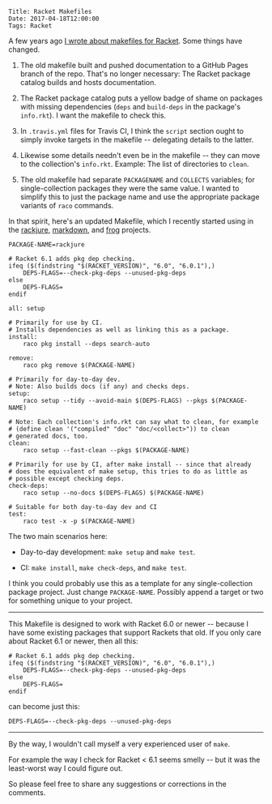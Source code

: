     Title: Racket Makefiles
    Date: 2017-04-18T12:00:00
    Tags: Racket

A few years
ago
[I wrote about makefiles for Racket](/2014/06/does-your-racket-project-need-a-makefile.html).
Some things have changed.

1. The old makefile built and pushed documentation to a GitHub Pages
   branch of the repo. That's no longer necessary: The Racket package
   catalog builds and hosts documentation.

2. The Racket package catalog puts a yellow badge of shame on packages
   with missing dependencies (`deps` and `build-deps` in the package's
   `info.rkt`). I want the makefile to check this.

3. In `.travis.yml` files for Travis CI, I think the `script` section
   ought to simply invoke targets in the makefile -- delegating
   details to the latter.

4. Likewise some details needn't even be in the makefile -- they can
   move to the collection's `info.rkt`. Example: The list of
   directories to `clean`.
   
5. The old makefile had separate `PACKAGENAME` and `COLLECTS`
   variables; for single-collection packages they were the same value.
   I wanted to simplify this to just the package name and use the
   appropriate package variants of `raco` commands.

In that spirit, here's an updated Makefile, which I recently started
using in the [rackjure], [markdown], and [frog] projects.

[rackjure]: https://github.com/greghendershott/rackjure
[markdown]: https://github.com/greghendershott/markdown
[frog]: https://github.com/greghendershott/frog

<!-- more -->

```make
PACKAGE-NAME=rackjure

# Racket 6.1 adds pkg dep checking.
ifeq ($(findstring "$(RACKET_VERSION)", "6.0", "6.0.1"),)
	DEPS-FLAGS=--check-pkg-deps --unused-pkg-deps
else
	DEPS-FLAGS=
endif

all: setup

# Primarily for use by CI.
# Installs dependencies as well as linking this as a package.
install:
	raco pkg install --deps search-auto

remove:
	raco pkg remove $(PACKAGE-NAME)

# Primarily for day-to-day dev.
# Note: Also builds docs (if any) and checks deps.
setup:
	raco setup --tidy --avoid-main $(DEPS-FLAGS) --pkgs $(PACKAGE-NAME)

# Note: Each collection's info.rkt can say what to clean, for example
# (define clean '("compiled" "doc" "doc/<collect>")) to clean
# generated docs, too.
clean:
	raco setup --fast-clean --pkgs $(PACKAGE-NAME)

# Primarily for use by CI, after make install -- since that already
# does the equivalent of make setup, this tries to do as little as
# possible except checking deps.
check-deps:
	raco setup --no-docs $(DEPS-FLAGS) $(PACKAGE-NAME)

# Suitable for both day-to-day dev and CI
test:
	raco test -x -p $(PACKAGE-NAME)
```

The two main scenarios here:

- Day-to-day development: `make setup` and `make test`.

- CI: `make install`, `make check-deps`, and `make test`.

I think you could probably use this as a template for any
single-collection package project. Just change `PACKAGE-NAME`.
Possibly append a target or two for something unique to your project.

---

This Makefile is designed to work with Racket 6.0 or newer -- because
I have some existing packages that support Rackets that old. If you
only care about Racket 6.1 or newer, then all this:

```make
# Racket 6.1 adds pkg dep checking.
ifeq ($(findstring "$(RACKET_VERSION)", "6.0", "6.0.1"),)
	DEPS-FLAGS=--check-pkg-deps --unused-pkg-deps
else
	DEPS-FLAGS=
endif
```

can become just this:

```make
DEPS-FLAGS=--check-pkg-deps --unused-pkg-deps
```

---

By the way, I wouldn't call myself a very experienced user of `make`.

For example the way I check for Racket < 6.1 seems smelly -- but it
was the least-worst way I could figure out.

So please feel free to share any suggestions or corrections in the
comments.
